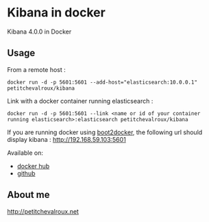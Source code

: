 # Kibana in docker

Kibana 4.0.0 in Docker

## Usage
From a remote host : 
```
docker run -d -p 5601:5601 --add-host="elasticsearch:10.0.0.1" petitchevalroux/kibana
```
Link with a docker container running elasticsearch :
```
docker run -d -p 5601:5601 --link <name or id of your container running elasticsearch>:elasticsearch petitchevalroux/kibana
```

If you are running docker using [boot2docker](http://boot2docker.io/), the following url should display kibana :
http://192.168.59.103:5601

Available on:
* [docker hub](https://registry.hub.docker.com/u/petitchevalroux/kibana/)
* [github](https://github.com/petitchevalroux/docker-kibana)

## About me
http://petitchevalroux.net